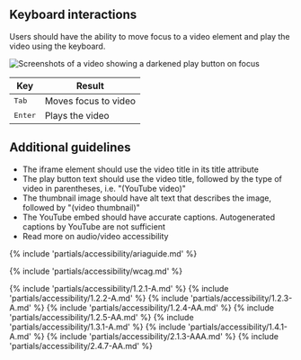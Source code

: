 ## Keyboard interactions

Users should have the ability to move focus to a video element and play the video using the keyboard.

<uxdot-example width-adjustment="424px">
  <img src="{{ '../video-keyboard-navigation.svg' | url }}" alt="Screenshots of a video showing a darkened play button on focus">
</uxdot-example>

<rh-table>
  <table>
    <thead>
      <tr>
        <th scope="col" data-label="Key">Key</th>
        <th scope="col" data-label="Result">Result</th>
      </tr>
    </thead>
    <tbody>
        <tr>
          <td data-label="Key"><kbd>Tab</kbd></td>
          <td data-label="Result">Moves focus to video</td>
        </tr>
        <tr>
          <td data-label="Key"><kbd>Enter</kbd></td>
          <td data-label="Result">Plays the video</td>
        </tr>
    </tbody>
  </table>
</rh-table>

## Additional guidelines

  * The iframe element should use the video title in its title attribute
  * The play button text should use the video title, followed by the type of video in parentheses, i.e. "(YouTube video)"
  * The thumbnail image should have alt text that describes the image, followed by "(video thumbnail)"
  * The YouTube embed should have accurate captions. Autogenerated captions by YouTube are not sufficient
  * Read more on audio/video accessibility

{% include 'partials/accessibility/ariaguide.md' %}

{% include 'partials/accessibility/wcag.md' %}

{% include 'partials/accessibility/1.2.1-A.md' %}
{% include 'partials/accessibility/1.2.2-A.md' %}
{% include 'partials/accessibility/1.2.3-A.md' %}
{% include 'partials/accessibility/1.2.4-AA.md' %}
{% include 'partials/accessibility/1.2.5-AA.md' %}
{% include 'partials/accessibility/1.3.1-A.md' %}
{% include 'partials/accessibility/1.4.1-A.md' %}
{% include 'partials/accessibility/2.1.3-AAA.md' %}
{% include 'partials/accessibility/2.4.7-AA.md' %}